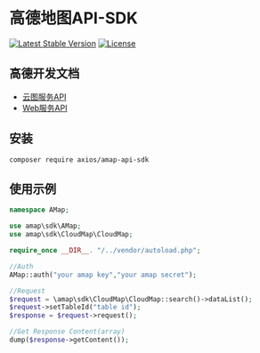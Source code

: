 # 高德地图API-SDK

[![Latest Stable Version](https://poser.pugx.org/axios/amap-api-sdk/v/stable)](https://packagist.org/packages/axios/amap-api-sdk)
[![License](https://poser.pugx.org/axios/amap-api-sdk/license)](https://packagist.org/packages/axios/amap-api-sdk)


## 高德开发文档

- [云图服务API](http://lbs.amap.com/api/yuntu/summary/?)
- [Web服务API](https://lbs.amap.com/api/webservice/summary/)

## 安装
```shell
composer require axios/amap-api-sdk
```

## 使用示例

```php
namespace AMap;

use amap\sdk\AMap;
use amap\sdk\CloudMap\CloudMap;

require_once __DIR__. "/../vendor/autoload.php";

//Auth
AMap::auth("your amap key","your amap secret");

//Request
$request = \amap\sdk\CloudMap\CloudMap::search()->dataList();
$request->setTableId("table id");
$response = $request->request();

//Get Response Content(array)
dump($response->getContent());
```